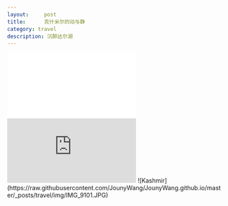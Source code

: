 ```yaml
---
layout:     post
title:      克什米尔的动与静
category: travel
description: 沉醉达尔湖
---
```

<iframe frameborder="no" border="0" marginwidth="0" marginheight="0" src="//music.163.com/outchain/player?type=2&id=488919853&auto=1&height=66"></iframe>
<iframe frameborder="no" border="0" marginwidth="0" marginheight="0" src="http://music.163.com/song/media/outer/url?id=4330114.mp3"></iframe>
![Kashmir](https://raw.githubusercontent.com/JounyWang/JounyWang.github.io/master/_posts/travel/img/IMG_9101.JPG)
